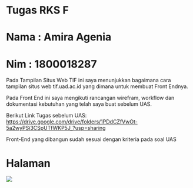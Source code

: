 # Tugas RKS F
# Nama : Amira Agenia
# Nim : 1800018287

Pada Tampilan Situs Web TIF ini saya menunjukkan bagaimana cara tampilan situs web tif.uad.ac.id yang dimana untuk membuat Front Endnya. 

Pada Front End ini saya mengikuti rancangan wirefram, workflow dan dokumentasi kebutuhan yang telah saya buat sebelum UAS. 

Berikut Link Tugas sebelum UAS:
https://drive.google.com/drive/folders/1PDdCZfVwOt-5a2wyPSi3CSpUTfWKP5J_?usp=sharing

Front-End yang dibangun sudah sesuai dengan kriteria pada soal UAS

# Halaman 
<img src="Screenshot_2021-02-01 Halaman Praktikum.png">
